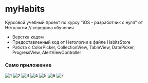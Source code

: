 # myHabits

Курсовой учебный проект по курсу "iOS -  разработчик с нуля" от Нетологии // середина обучения

- Верстка кодом
- Предоставленный код от Нетологии в файле HabitsStore
- Работа с ColorPicker, CollectionView, TableView, DatePicker, ProgressView, AlertViewController

### Само приложение 

![1](https://s8.hostingkartinok.com/uploads/images/2021/03/764d619c4173a93cb6149e1711a004cf.jpg)
![2](https://s8.hostingkartinok.com/uploads/images/2021/03/63deba9001430150b986b7268385ede3.jpg)
![3](https://s8.hostingkartinok.com/uploads/images/2021/03/0ac07a046cd239f0ac255e7fa05085cf.jpg)
![4](https://s8.hostingkartinok.com/uploads/images/2021/03/4fe1ff30c9ee9f995bdad265d4c878f3.jpg)
![5](https://s8.hostingkartinok.com/uploads/images/2021/03/e0e7f0e5685a0f9dbc8c38bb62c9b6b0.jpg)
![6](https://s8.hostingkartinok.com/uploads/images/2021/03/09d2f4c76542077b171d08ea2e2ae208.jpg)
![7](https://s8.hostingkartinok.com/uploads/images/2021/03/fdfe841c4df2e0e6b411cebd67d4f2e7.jpg)
